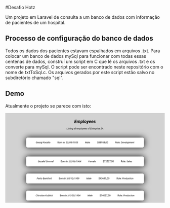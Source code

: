 #Desafio Hotz

Um projeto em Laravel de consulta a um banco de dados com informação de pacientes de um hospital. 

## Processo de configuração do banco de dados

Todos os dados dos pacientes estavam espalhados em arquivos .txt. Para colocar um banco de dados mySql para funcionar com todas essas centenas de dados, construí um script em C que lê os arquivos .txt e os converte para mySql. O script pode ser encontrado neste repositório com o nome de txtToSql.c. Os arquivos gerados por este script estão salvo no subdiretório chamado "sql".

## Demo

Atualmente o projeto se parece com isto:

![alt text](https://raw.githubusercontent.com/Pablo00Balman/Employees-Project/main/demo.png)

